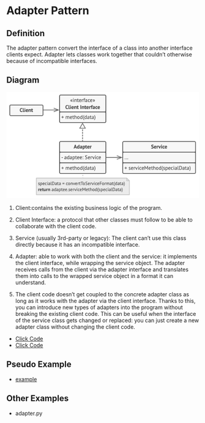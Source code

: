 # Adapter Pattern

## Definition
The adapter pattern convert the interface of a class into another interface clients expect. Adapter lets classes work together that couldn’t otherwise because of incompatible interfaces.

## Diagram
![alt text](concept/structure.png)

1. Client:contains the existing business logic of the program.

2. Client Interface: a protocol that other classes must follow to be able to collaborate with the client code.

3. Service (usually 3rd-party or legacy): The client can’t use this class directly because it has an incompatible interface.

4. Adapter: able to work with both the client and the service: it implements the client interface, while wrapping the service object. The adapter receives calls from the client via the adapter interface and translates them into calls to the wrapped service object in a format it can understand.

5. The client code doesn’t get coupled to the concrete adapter class as long as it works with the adapter via the client interface. Thanks to this, you can introduce new types of adapters into the program without breaking the existing client code. This can be useful when the interface of the service class gets changed or replaced: you can just create a new adapter class without changing the client code.

- [Click Code](concept/example_inheritance.py)
- [Click Code](concept/example_obj_composition.py)

## Pseudo Example
- [example](pseudocode)

## Other Examples
- adapter.py
